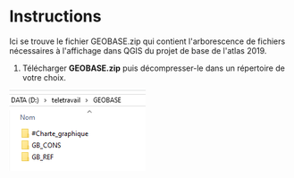 # Instructions

Ici se trouve le fichier GEOBASE.zip qui contient l'arborescence de fichiers nécessaires à l'affichage dans QGIS du projet de base de l'atlas 2019.

1. Télécharger **GEOBASE.zip** puis décompresser-le dans un répertoire de votre choix.

![test](images/pic1.png)